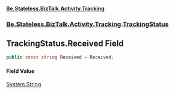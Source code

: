 #### [Be.Stateless.BizTalk.Activity.Tracking](README.md 'README')
### [Be.Stateless.BizTalk.Activity.Tracking](Be.Stateless.BizTalk.Activity.Tracking.md 'Be.Stateless.BizTalk.Activity.Tracking').[TrackingStatus](TrackingStatus.md 'Be.Stateless.BizTalk.Activity.Tracking.TrackingStatus')

## TrackingStatus.Received Field

```csharp
public const string Received = Received;
```

#### Field Value
[System.String](https://docs.microsoft.com/en-us/dotnet/api/System.String 'System.String')